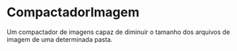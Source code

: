 # CompactadorImagem
Um compactador de imagens capaz de diminuir o tamanho dos arquivos de imagem de uma determinada pasta.
